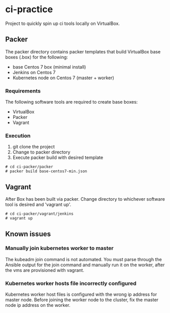 # ci-practice

Project to quickly spin up ci tools locally on VirtualBox.

## Packer

The packer directory contains packer templates that build VirtualBox base boxes (.box) for the following:
  - base Centos 7 box (minimal install)
  - Jenkins on Centos 7
  - Kubernetes node on Centos 7 (master + worker)

### Requirements

The following software tools are required to create base boxes:
  - VirtualBox
  - Packer
  - Vagrant

### Execution
1. git clone the project
2. Change to packer directory
3. Execute packer build with desired template
```
# cd ci-packer/packer
# packer build base-centos7-min.json
```

## Vagrant

After Box has been built via packer. Change directory to whichever software tool is desired and 'vagrant up'.
```
# cd ci-packer/vagrant/jenkins
# vagrant up
```

## Known issues

### Manually join kubernetes worker to master
The kubeadm join command is not automated. You must parse through the Ansible output for the join command and manually run it on the worker, after the vms are provisioned with vagrant.

### Kubernetes worker hosts file incorrectly configured
Kubernetes worker host files is configured with the wrong ip address for master node. Before joining the worker node to the cluster, fix the master node ip address on the worker.